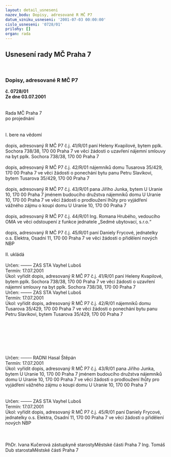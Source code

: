 ```yaml
---
layout: detail_usneseni
nazev_bodu: Dopisy, adresované R MČ P7
datum_vzniku_usneseni: '2001-07-03 00:00:00'
cislo_usneseni: '0728/01'
prilohy: []
organ: rada
---
```

<div id="ucUsn_pList" class="usn">
	<span><h2>Usnesení rady MČ Praha 7 </h2>
<br></span><div class="standBody">
<span><h3>Dopisy, adresované R MČ P7</h3></span><div class="center">
		<strong>č. 0728/01</strong><br>
	</div>
<div class="center">
		<strong>Ze dne 03.07.2001</strong><br><br>
	</div>
<br>Rada MČ Praha 7<br>po projednání<br><br><br>I.	bere na vědomí<br><br> dopis, adresovaný R MČ P7 č.j. 41/R/01 paní Heleny Kvapilové, bytem pplk. Sochora 738/38, 170 00 Praha 7 ve věci žádosti o uzavření nájemní smlouvy na byt pplk. Sochora 738/38, 170 00 Praha 7<br><br>dopis, adresovaný R MČ P7 č.j. 42/R/01 nájemníků domu Tusarova 35/429, 170 00 Praha 7 ve věci žádosti o ponechání bytu panu Petru Slavíkovi, bytem Tusarova 35/429, 170 00 Praha 7<br><br>dopis, adresovaný R MČ P7 č.j. 43/R/01 pana Jiřího Junka, bytem U Uranie 10, 170 00 Praha 7 jménem budoucího družstva nájemníků domu U Uranie 10, 170 00 Praha 7 ve věci žádosti o prodloužení lhůty pro vyjádření vážného zájmu o koupi domu U Uranie 10, 170 00 Praha 7 <br><br>dopis, adresovaný R MČ P7 č.j. 44/R/01 Ing. Romana Hrubého, vedoucího OMA ve věci odstoupení z funkce jednatele „Sedmé ubytovací, s.r.o.“<br><br>dopis, adresovaný R MČ P7 č.j. 45/R/01 paní Daniely Frycové, jednatelky o.s. Elektra, Osadní 11, 170 00 Praha 7 ve věci žádosti o přidělení nových NBP<br><br>II.	ukládá <br><br> Určen:	–––––	ZAS STA Vayhel Luboš<br>Termín: 17.07.2001<br>Úkol:	vyřídit dopis, adresovaný R MČ P7 č.j. 41/R/01 paní Heleny Kvapilové, bytem pplk. Sochora 738/38, 170 00 Praha 7 ve věci žádosti o uzavření nájemní smlouvy na byt pplk. Sochora 738/38, 170 00 Praha 7<br>  Určen:	–––––	ZAS STA Vayhel Luboš<br>Termín: 17.07.2001<br>Úkol:	vyřídit dopis, adresovaný R MČ P7 č.j. 42/R/01 nájemníků domu Tusarova 35/429, 170 00 Praha 7 ve věci žádosti o ponechání bytu panu Petru Slavíkovi, bytem Tusarova 35/429, 170 00 Praha 7<br> <br><br><br><br><br><br><br> Určen:	–––––	RADNI Hasal Štěpán<br>Termín: 17.07.2001<br>Úkol:	vyřídit dopis, adresovaný R MČ P7 č.j. 43/R/01 pana Jiřího Junka, bytem U Uranie 10, 170 00 Praha 7 jménem budoucího družstva nájemníků domu U Uranie 10, 170 00 Praha 7 ve věci žádosti o prodloužení lhůty pro vyjádření vážného zájmu o koupi domu U Uranie 10, 170 00 Praha 7 <br> <br><br> Určen:	–––––	ZAS STA Vayhel Luboš<br>Termín: 17.07.2001<br>Úkol:	vyřídit dopis, adresovaný R MČ P7 č.j. 45/R/01 paní Daniely Frycové, jednatelky o.s. Elektra, Osadní 11, 170 00 Praha 7 ve věci žádosti o přidělení nových NBP<br> <br><br> 	<br>PhDr. Ivana Kučerová zástupkyně starostyMěstské části Praha 7	Ing. Tomáš Dub starostaMěstské části Praha 7<br>	<br><br>
</div>
</div>